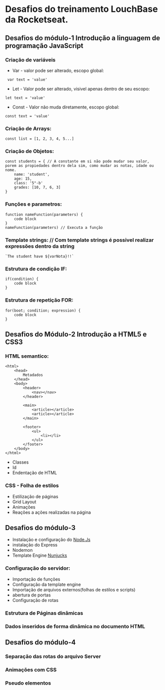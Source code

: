 # Desafios do treinamento LouchBase da **Rocketseat**.

## Desafios do módulo-1 Introdução a linguagem de programação JavaScript

### Criação de variáveis
* Var - valor pode ser alterado, escopo global:

```
 var text = 'value'
```	
* Let - Valor pode ser alterado, visivel apenas dentro de seu escopo:

```
let text = 'value'
```

* Const - Valor não muda diretamente, escopo global:

```
const text = 'value'
```
### Criação de Arrays:
```
const list = [1, 2, 3, 4, 5...]
```
### Criação de Objetos:
```
const students = { // A constante em si não pode mudar seu valor, porem as propiedades dentro dela sim, como mudar as notas, idade ou nome.
    name: 'student',
    age: 15,
    class: '5°-b'
    grades: [10, 7, 6, 3]
}
```
### Funções e parametros:
```
function nameFunction(parameters) {
    code block
}
nameFunction(parameters) // Executa a função
```

### Template strings: // Com template strings é possivel realizar expressões dentro da string
```
`The student have ${varNota}!!`
```

### Estrutura de condição IF:
```
if(condition) {
    code block
}
```

### Estrutura de repetição FOR:
```
for(boot; condition; expression) {
    code block
}
```

## Desafios do Módulo-2 Introdução a HTML5 e CSS3

### HTML semantico:
```
<html>
    <head>
        Metadados
    </head>
    <body>
        <header>
            <nav></nav>
        </header>

        <main>
            <article></article>
            <article></article>
        </main>

        <footer>
            <ul>
                <li></li>
            </ul>
        </footer>
    </body>
</html>
```

* Classes
* Id
* Endentação de HTML

### CSS - Folha de estilos

* Estilização de páginas
* Grid Layout
* Animações
* Reações a ações realizadas na página

## Desafios do módulo-3

* Instalação e configuração do [Node.Js](https://nodejs.org/en/)
* instalação do Express
* Nodemon
* Template Engine [Nunjucks](https://mozilla.github.io/nunjucks/)

### Configuração do servidor:

* Importação de funções
* Configuração da template engine
* Importação de arquivos externos(folhas de estilos e scripts)
* abertura de portas
* Configuração de rotas

### Estrutura de Páginas dinâmicas
### Dados inseridos de forma dinâmica no documento HTML

## Desafios do módulo-4

### Separação das rotas do arquivo Server
### Animações com CSS
### Pseudo elementos